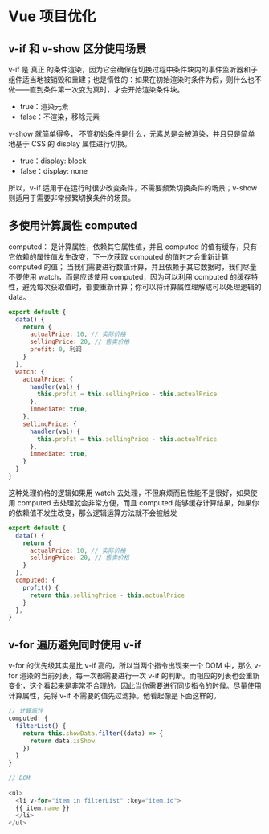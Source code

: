 # Vue 项目优化

## v-if 和 v-show 区分使用场景

v-if 是 真正 的条件渲染，因为它会确保在切换过程中条件块内的事件监听器和子组件适当地被销毁和重建；也是惰性的：如果在初始渲染时条件为假，则什么也不做——直到条件第一次变为真时，才会开始渲染条件块。

- true：渲染元素
- false：不渲染，移除元素

v-show 就简单得多， 不管初始条件是什么，元素总是会被渲染，并且只是简单地基于 CSS 的 display 属性进行切换。

- true：display: block
- false：display: none

所以，v-if 适用于在运行时很少改变条件，不需要频繁切换条件的场景；v-show 则适用于需要非常频繁切换条件的场景。

## 多使用计算属性 computed

computed： 是计算属性，依赖其它属性值，并且 computed 的值有缓存，只有它依赖的属性值发生改变，下一次获取 computed 的值时才会重新计算 computed 的值；
当我们需要进行数值计算，并且依赖于其它数据时，我们尽量不要使用 watch，而是应该使用 computed，因为可以利用 computed 的缓存特性，避免每次获取值时，都要重新计算；你可以将计算属性理解成可以处理逻辑的 data。

```js
export default {
  data() {
    return {
      actualPrice: 10, // 实际价格
      sellingPrice: 20, // 售卖价格
      profit: 0, 利润
    }
  },
  watch: {
    actualPrice: {
      handler(val) {
        this.profit = this.sellingPrice - this.actualPrice
      },
      immediate: true,
    },
    sellingPrice: {
      handler(val) {
        this.profit = this.sellingPrice - this.actualPrice
      },
      immediate: true,
    }
  }
}
```

这种处理价格的逻辑如果用 watch 去处理，不但麻烦而且性能不是很好，如果使用 computed 去处理就会非常方便，而且 computed 能够缓存计算结果，如果你的依赖值不发生改变，那么逻辑运算方法就不会被触发

```js
export default {
  data() {
    return {
      actualPrice: 10, // 实际价格
      sellingPrice: 20, // 售卖价格
    }
  },
  computed: {
    profit() {
      return this.sellingPrice - this.actualPrice
    }
  },
}
```

## v-for 遍历避免同时使用 v-if

v-for 的优先级其实是比 v-if 高的，所以当两个指令出现来一个 DOM 中，那么 v-for 渲染的当前列表，每一次都需要进行一次 v-if 的判断。而相应的列表也会重新变化，这个看起来是非常不合理的。因此当你需要进行同步指令的时候。尽量使用计算属性，先将 v-if 不需要的值先过滤掉。他看起像是下面这样的。

```js
// 计算属性
computed: {
  filterList() {
    return this.showData.filter((data) => {
      return data.isShow
    })
  }
}
  
// DOM
  
<ul>
  <li v-for="item in filterList" :key="item.id">
  {{ item.name }}
  </li>
</ul>
```
